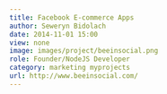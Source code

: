```yaml
---
title: Facebook E-commerce Apps
author: Seweryn Bidolach
date: 2014-11-01 15:00
view: none
image: images/project/beeinsocial.png
role: Founder/NodeJS Developer
category: marketing myprojects
url: http://www.beeinsocial.com/
---
```


